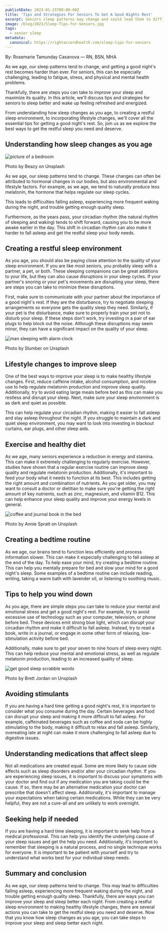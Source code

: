 ```yaml
---
publishDate: 2023-01-25T00:00:00Z
title: 'Tips and Strategies For Seniors To Get A Good Nights Rest'
excerpt: Seniors sleep patterns may change and could lead them to difficulties falling asleep. This blog details the best ways to get the restful sleep for your elderly.
image: /blog/2023/Sleep-Tips-for-Seniors.jpg
tags:
  - senior sleep
metadata:
  canonical: https://rightaccordhealth.com/sleep-tips-for-seniors
---
```



By: Rosemarie Tamunday Casanova — RN, BSN, MHA


As we age, our sleep patterns tend to change, and getting a good night's rest becomes harder than ever. For seniors, this can be especially challenging, leading to fatigue, stress, and physical and mental health problems.

Thankfully, there are steps you can take to improve your sleep and maximize its quality. In this article, we'll discuss tips and strategies for seniors to sleep better and wake up feeling refreshed and energized.

From understanding how sleep changes as you age, to creating a restful sleep environment, to incorporating lifestyle changes, we'll cover all the essential tips for getting a good night's rest. So, join us as we explore the best ways to get the restful sleep you need and deserve.

Understanding how sleep changes as you age
------------------------------------------

![picture of a bedroom](/blog/2023/beazy-toX2sYnycCw-unsplash.jpg)

Photo by Beazy on Unsplash

As we age, our sleep patterns tend to change. These changes can often be attributed to hormonal changes in our bodies, but also environmental and lifestyle factors. For example, as we age, we tend to naturally produce less melatonin, the hormone that helps regulate our sleep cycles.

This leads to difficulties falling asleep, experiencing more frequent waking during the night, and trouble getting enough quality sleep.

Furthermore, as the years pass, your circadian rhythm (the natural rhythm of sleeping and waking) tends to shift forward, causing you to be more awake earlier in the day. This shift in circadian rhythm can also make it harder to fall asleep and get the restful sleep your body needs.

Creating a restful sleep environment
------------------------------------

As you age, you should also be paying close attention to the quality of your sleep environment. If you are like most seniors, you probably sleep with a partner, a pet, or both. These sleeping companions can be great additions to your life, but they can also cause disruptions in your sleep cycles. If your partner's snoring or your pet's movements are disrupting your sleep, there are steps you can take to minimize these disruptions.

First, make sure to communicate with your partner about the importance of a good night's rest. If they are the disturbance, try to negotiate sleeping arrangements so everyone gets the quality sleep they need. Similarly, if your pet is the disturbance, make sure to properly train your pet not to disturb your sleep. If these steps don't work, try investing in a pair of ear plugs to help block out the noise. Although these disruptions may seem minor, they can have a significant impact on the quality of your sleep.

![man sleeping with alarm clock](/blog/2023/slumber-sleep-aid-kh2VDcogqog-unsplash.jpg)

Photo by Slumber on Unsplash

Lifestyle changes to improve sleep
----------------------------------

One of the best ways to improve your sleep is to make healthy lifestyle changes. First, reduce caffeine intake, alcohol consumption, and nicotine use to help regulate melatonin production and improve sleep quality. Additionally, try to avoid eating large meals before bed as this can make you restless and disrupt your sleep. Next, make sure your sleep environment is as dark and quiet as possible.

This can help regulate your circadian rhythm, making it easier to fall asleep and stay asleep throughout the night. If you struggle to maintain a dark and quiet sleep environment, you may want to look into investing in blackout curtains, ear plugs, and other sleep aids.

Exercise and healthy diet
-------------------------

As we age, many seniors experience a reduction in energy and stamina. This can make it extremely challenging to regularly exercise. However, studies have shown that a regular exercise routine can improve sleep quality and regulate melatonin production. Additionally, it's important to feed your body what it needs to function at its best. This includes getting the right amount and combination of nutrients. As you get older, you may want to consult a doctor or dietitian to make sure you're getting the right amount of key nutrients, such as zinc, magnesium, and vitamin B12. This can help enhance your sleep quality and improve your energy levels in general.

![coffee and journal book in the bed](/blog/2023/annie-spratt-52AAiXWoVi0-unsplash.jpg)

Photo by Annie Spratt on Unsplash

Creating a bedtime routine
--------------------------

As we age, our brains tend to function less efficiently and process information slower. This can make it especially challenging to fall asleep at the end of the day. To help ease your mind, try creating a bedtime routine. This can help you mentally prepare for bed and slow your mind for a good night's sleep. Some examples of a bedtime routine can include reading, writing, taking a warm bath with lavender oil, or listening to soothing music.

Tips to help you wind down
--------------------------

As you age, there are simple steps you can take to reduce your mental and emotional stress and get a good night's rest. For example, try to avoid excessive use of technology such as your computer, television, or phone before bed. These devices emit strong blue light, which can disrupt your circadian rhythm and make it difficult to fall asleep. Instead, try to read a book, write in a journal, or engage in some other form of relaxing, low-stimulation activity before bed.

Additionally, make sure to get your seven to nine hours of sleep every night. This can help reduce your mental and emotional stress, as well as regulate melatonin production, leading to an increased quality of sleep.

![get good sleep scrabble words](/blog/2023/brett-jordan-feKxV48FZVM-unsplash.jpg)

Photo by Brett Jordan on Unsplash

Avoiding stimulants
-------------------

If you are having a hard time getting a good night's rest, it is important to consider what you consume during the day. Certain beverages and food can disrupt your sleep and making it more difficult to fall asleep. For example, caffeinated beverages such as coffee and soda can be highly stimulating to the body, making it difficult to relax and fall asleep. Similarly, overeating late at night can make it more challenging to fall asleep due to digestive issues.

Understanding medications that affect sleep
-------------------------------------------

Not all medications are created equal. Some are more likely to cause side effects such as sleep disorders and/or alter your circadian rhythm. If you are experiencing sleep issues, it is important to discuss your symptoms with your doctor and find out if any medication you are taking could be the cause. If so, there may be an alternative medication your doctor can prescribe that doesn't affect sleep. Additionally, it's important to manage your expectations when taking certain medications. While they can be very helpful, they are not a cure-all and are unlikely to work overnight.

Seeking help if needed
----------------------

If you are having a hard time sleeping, it is important to seek help from a medical professional. This can help you identify the underlying cause of your sleep issues and get the help you need. Additionally, it's important to remember that sleeping is a natural process, and no single technique works for everyone. It is important to be patient with yourself and try to understand what works best for your individual sleep needs.

Summary and conclusion
----------------------

As we age, our sleep patterns tend to change. This may lead to difficulties falling asleep, experiencing more frequent waking during the night, and trouble getting enough quality sleep. Thankfully, there are ways you can improve your sleep and sleep better each night. From creating a restful sleep environment to making healthy lifestyle changes, there are several actions you can take to get the restful sleep you need and deserve. Now that you know how sleep changes as you age, you can take steps to improve your sleep and sleep better each night.